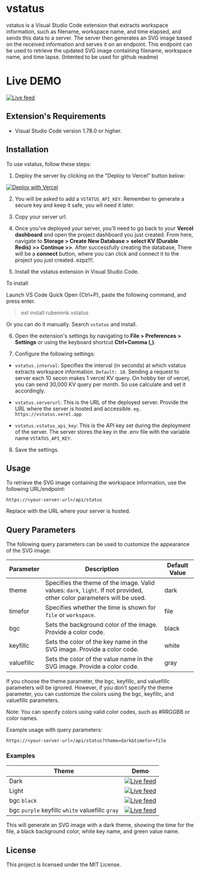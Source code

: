 # vstatus

vstatus is a Visual Studio Code extension that extracts workspace information, such as filename, workspace name, and time elapsed, and sends this data to a server. The server then generates an SVG image based on the received information and serves it on an endpoint. This endpoint can be used to retrieve the updated SVG image containing filename, workspace name, and time lapse. (Intented to be used for github readme)

# Live DEMO

[![Live feed](https://vstatus.rubenk.com.np/api/status?theme=dark&timefor=file)](https://github.com/slithery0)

## Extension's Requirements

- Visual Studio Code version 1.78.0 or higher.

## Installation

To use vstatus, follow these steps:

1. Deploy the server by clicking on the "Deploy to Vercel" button below:

[![Deploy with Vercel](https://vercel.com/button)](https://vercel.com/new/clone?repository-url=https%3A%2F%2Fgithub.com%2Fslithery0%2Fvstatus%2Ftree%2Fmain%2Fserver-next&env=VSTATUS_API_KEY&envDescription=API%20key%20that%20you%20will%20require%20while%20sending%20data%20from%20your%20vscode%20extension.%20Generate%20a%20secure%20one%20and%20keep%20it%20safe.&project-name=vstatus&repository-name=vstatus)

2. You will be asked to add a `VSTATUS_API_KEY`. Remember to generate a secure key and keep it safe, you wll need it later.

3. Copy your server url.

4. Once you've deployed your server, you'll need to go back to your **Vercel dashboard** and open the project dashboard you just created. From here, navigate to **Storage > Create New Database > select KV (Durable Redis) >> Continue >>**. After successfully creating the database, There will be a **connect** button, where you can click and connect it to the project you just created. ezpz!!!.

5. Install the vstatus extension in Visual Studio Code.

To install

Launch VS Code Quick Open (Ctrl+P), paste the following command, and press enter.

> ext install rubennnk.vstatus

Or you can do it manually. Search `vstatus` and install.

6. Open the extension's settings by navigating to **File > Preferences > Settings** or using the keyboard shortcut **Ctrl+Comma (,)**.

7. Configure the following settings:

- `vstatus.interval`: Specifies the interval (in seconds) at which vstatus extracts workspace information. `Default: 10`. Sending a request to server each 10 secon makes 1 vercel KV query. On hobby tier of vercel, you can send 30,000 KV query per month. So use calculate and set it accordingly.

- `vstatus.serverurl`: This is the URL of the deployed server. Provide the URL where the server is hosted and accessible. `eg. https://vstatus.verel.app`

- `vstatus.vstatus_api_key`: This is the API key set during the deployment of the server. The server stores the key in the .env file with the variable name `VSTATUS_API_KEY`.

8. Save the settings.

## Usage

To retrieve the SVG image containing the workspace information, use the following URL/endpoint:

`https://<your-server-url>/api/status`

Replace <your-server-url> with the URL where your server is hosted.

## Query Parameters

The following query parameters can be used to customize the appearance of the SVG image:

| Parameter  | Description                                                                                                            | Default Value |
| ---------- | ---------------------------------------------------------------------------------------------------------------------- | ------------- |
| theme      | Specifies the theme of the image. Valid values: `dark`, `light`. If not provided, other color parameters will be used. | dark          |
| timefor    | Specifies whether the time is shown for `file` or `workspace`.                                                         | file          |
| bgc        | Sets the background color of the image. Provide a color code.                                                          | black         |
| keyfillc   | Sets the color of the key name in the SVG image. Provide a color code.                                                 | white         |
| valuefillc | Sets the color of the value name in the SVG image. Provide a color code.                                               | gray          |

If you choose the theme parameter, the bgc, keyfillc, and valuefillc parameters will be ignored. However, if you don't specify the theme parameter, you can customize the colors using the bgc, keyfillc, and valuefillc parameters.

Note: You can specify colors using valid color codes, such as #RRGGBB or color names.

Example usage with query parameters:

```
https://<your-server-url>/api/status?theme=dark&timefor=file

```

### Examples

| Theme                                           | Demo                                                                                                                                          |
| ----------------------------------------------- | --------------------------------------------------------------------------------------------------------------------------------------------- |
| Dark                                            | [![Live feed](https://vstatus.rubenk.com.np/api/status?theme=dark&timefor=file)](https://github.com/slithery0)                                |
| Light                                           | [![Live feed](https://vstatus.rubenk.com.np/api/status?theme=light&timefor=file)](https://github.com/slithery0)                               |
| bgc `black`                                     | [![Live feed](https://vstatus.rubenk.com.np/api/status?bgc=black&timefor=file)](https://github.com/slithery0)                                 |
| bgc `purple` keyfillc `white` valuefillc `gray` | [![Live feed](https://vstatus.rubenk.com.np/api/status?bgc=purple&keyfillc=white&valuefillc=gray&timefor=file)](https://github.com/slithery0) |

This will generate an SVG image with a dark theme, showing the time for the file, a black background color, white key name, and green value name.

## License

This project is licensed under the MIT License.
